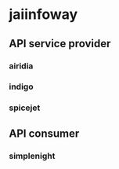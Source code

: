 # jaiinfoway

## API service provider
### airidia
### indigo
### spicejet
## API consumer
### simplenight


